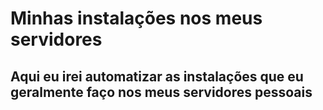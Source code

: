 # Minhas instalações nos meus servidores

## Aqui eu irei automatizar as instalações que eu geralmente faço nos meus servidores pessoais
